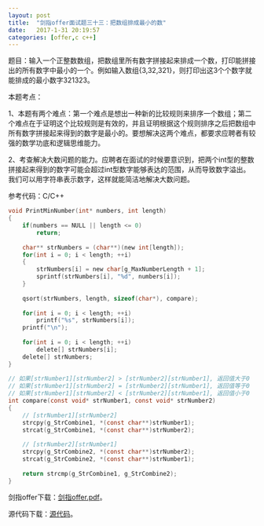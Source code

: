 ```yaml
---
layout:	post
title:	"剑指offer面试题三十三：把数组排成最小的数"
date:	2017-1-31 20:19:57
categories:	[offer,c c++]
---
```


题目：输入一个正整数数组，把数组里所有数字拼接起来排成一个数，打印能拼接出的所有数字中最小的一个。例如输入数组{3,32,321}，则打印出这3个个数字就能排成的最小数字321323。

本题考点：

1、本题有两个难点：第一个难点是想出一种新的比较规则来排序一个数组；第二个难点在于证明这个比较规则是有效的，并且证明根据这个规则排序之后把数组中所有数字拼接起来得到的数字是最小的。要想解决这两个难点，都要求应聘者有较强的数学功底和逻辑思维能力。

2、考查解决大数问题的能力。应聘者在面试的时候要意识到，把两个int型的整数拼接起来得到的数字可能会超过int型数字能够表达的范围，从而导致数字溢出。我们可以用字符串表示数字，这样就能简洁地解决大数问题。

参考代码：C/C++

```c
void PrintMinNumber(int* numbers, int length)
{
    if(numbers == NULL || length <= 0)
        return;
 
    char** strNumbers = (char**)(new int[length]);
    for(int i = 0; i < length; ++i)
    {
        strNumbers[i] = new char[g_MaxNumberLength + 1];
        sprintf(strNumbers[i], "%d", numbers[i]);
    }
 
    qsort(strNumbers, length, sizeof(char*), compare);
 
    for(int i = 0; i < length; ++i)
        printf("%s", strNumbers[i]);
    printf("\n");
 
    for(int i = 0; i < length; ++i)
        delete[] strNumbers[i];
    delete[] strNumbers;
}
 
// 如果[strNumber1][strNumber2] > [strNumber2][strNumber1], 返回值大于0
// 如果[strNumber1][strNumber2] = [strNumber2][strNumber1], 返回值等于0
// 如果[strNumber1][strNumber2] < [strNumber2][strNumber1], 返回值小于0
int compare(const void* strNumber1, const void* strNumber2)
{
    // [strNumber1][strNumber2]
    strcpy(g_StrCombine1, *(const char**)strNumber1);
    strcat(g_StrCombine1, *(const char**)strNumber2);
 
    // [strNumber2][strNumber1]
    strcpy(g_StrCombine2, *(const char**)strNumber2);
    strcat(g_StrCombine2, *(const char**)strNumber1);
 
    return strcmp(g_StrCombine1, g_StrCombine2);
}
```

剑指offer下载：[剑指offer.pdf](https://raw.githubusercontent.com/cofire/cofire.github.io/master/source/剑指offer.pdf "剑指offer.pdf")。

源代码下载：[源代码](https://raw.githubusercontent.com/cofire/cofire.github.io/master/source/剑指offer源代码.zip "剑指offer源代码")。